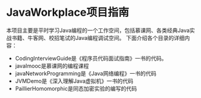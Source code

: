 # JavaWorkplace项目指南

本项目主要是平时学习Java编程的一个工作空间，包括慕课网、各类经典Java实战书籍、牛客网、校招笔试的Java编程调试空间。
下面介绍各个目录的详细内容：
* CodingInterviewGuide是《程序员代码面试指南》一书的代码。
* javaImooc是慕课网的编程课程
* javaNetworkProgramming是《Java网络编程》一书的代码
* JVMDemo是《深入理解Java虚拟机》一书的代码
* PaillierHomomorphic是同态加密实验的编写的代码